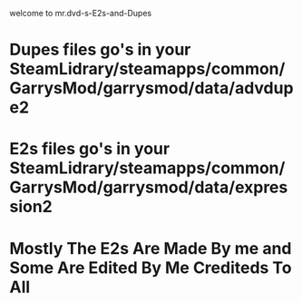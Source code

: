   welcome to mr.dvd-s-E2s-and-Dupes
 # Dupes files go's in your SteamLidrary/steamapps/common/GarrysMod/garrysmod/data/advdupe2 #
#  E2s files go's in your SteamLidrary/steamapps/common/GarrysMod/garrysmod/data/expression2 #
# Mostly The E2s Are Made By me and Some Are Edited By Me Crediteds To All
